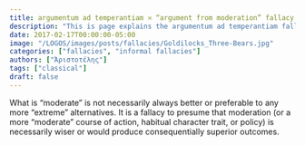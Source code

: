 ```yaml
---
title: argumentum ad temperantiam ≍ “argument from moderation” fallacy
description: "This is page explains the argumentum ad temperantiam fallacy."
date: 2017-02-17T00:00:00-05:00
image: "/LOGOS/images/posts/fallacies/Goldilocks_Three-Bears.jpg"
categories: ["fallacies", "informal fallacies"]
authors: ["Ἀριστοτέλης"]
tags: ["classical"]
draft: false
---
```


What is “moderate” is not necessarily always better or preferable to any more “extreme” alternatives. It is a fallacy to presume that moderation (or a more “moderate” course of action, habitual character trait, or policy) is necessarily wiser or would produce consequentially superior outcomes.